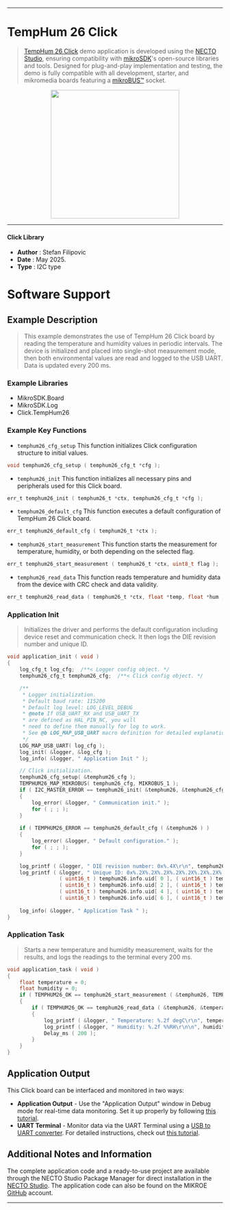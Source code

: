 
---
# TempHum 26 Click

> [TempHum 26 Click](https://www.mikroe.com/?pid_product=MIKROE-6688) demo application is developed using
the [NECTO Studio](https://www.mikroe.com/necto), ensuring compatibility with [mikroSDK](https://www.mikroe.com/mikrosdk)'s
open-source libraries and tools. Designed for plug-and-play implementation and testing, the demo is fully compatible with
all development, starter, and mikromedia boards featuring a [mikroBUS&trade;](https://www.mikroe.com/mikrobus) socket.

<p align="center">
  <img src="https://www.mikroe.com/?pid_product=MIKROE-6688&image=1" height=300px>
</p>

---

#### Click Library

- **Author**        : Stefan Filipovic
- **Date**          : May 2025.
- **Type**          : I2C type

# Software Support

## Example Description

> This example demonstrates the use of TempHum 26 Click board by reading the temperature
and humidity values in periodic intervals. The device is initialized and placed into 
single-shot measurement mode, then both environmental values are read and logged to the USB UART.
Data is updated every 200 ms.

### Example Libraries

- MikroSDK.Board
- MikroSDK.Log
- Click.TempHum26

### Example Key Functions

- `temphum26_cfg_setup` This function initializes Click configuration structure to initial values.
```c
void temphum26_cfg_setup ( temphum26_cfg_t *cfg );
```

- `temphum26_init` This function initializes all necessary pins and peripherals used for this Click board.
```c
err_t temphum26_init ( temphum26_t *ctx, temphum26_cfg_t *cfg );
```

- `temphum26_default_cfg` This function executes a default configuration of TempHum 26 Click board.
```c
err_t temphum26_default_cfg ( temphum26_t *ctx );
```

- `temphum26_start_measurement` This function starts the measurement for temperature, humidity, or both depending on the selected flag.
```c
err_t temphum26_start_measurement ( temphum26_t *ctx, uint8_t flag );
```

- `temphum26_read_data` This function reads temperature and humidity data from the device with CRC check and data validity.
```c
err_t temphum26_read_data ( temphum26_t *ctx, float *temp, float *hum );
```

### Application Init

> Initializes the driver and performs the default configuration including device reset
and communication check. It then logs the DIE revision number and unique ID.

```c
void application_init ( void )
{
    log_cfg_t log_cfg;  /**< Logger config object. */
    temphum26_cfg_t temphum26_cfg;  /**< Click config object. */

    /** 
     * Logger initialization.
     * Default baud rate: 115200
     * Default log level: LOG_LEVEL_DEBUG
     * @note If USB_UART_RX and USB_UART_TX 
     * are defined as HAL_PIN_NC, you will 
     * need to define them manually for log to work. 
     * See @b LOG_MAP_USB_UART macro definition for detailed explanation.
     */
    LOG_MAP_USB_UART( log_cfg );
    log_init( &logger, &log_cfg );
    log_info( &logger, " Application Init " );

    // Click initialization.
    temphum26_cfg_setup( &temphum26_cfg );
    TEMPHUM26_MAP_MIKROBUS( temphum26_cfg, MIKROBUS_1 );
    if ( I2C_MASTER_ERROR == temphum26_init( &temphum26, &temphum26_cfg ) ) 
    {
        log_error( &logger, " Communication init." );
        for ( ; ; );
    }
    
    if ( TEMPHUM26_ERROR == temphum26_default_cfg ( &temphum26 ) )
    {
        log_error( &logger, " Default configuration." );
        for ( ; ; );
    }

    log_printf ( &logger, " DIE revision number: 0x%.4X\r\n", temphum26.info.die_rev );
    log_printf ( &logger, " Unique ID: 0x%.2X%.2X%.2X%.2X%.2X%.2X%.2X%.2X\r\n", 
                 ( uint16_t ) temphum26.info.uid[ 0 ], ( uint16_t ) temphum26.info.uid[ 1 ],
                 ( uint16_t ) temphum26.info.uid[ 2 ], ( uint16_t ) temphum26.info.uid[ 3 ],
                 ( uint16_t ) temphum26.info.uid[ 4 ], ( uint16_t ) temphum26.info.uid[ 5 ],
                 ( uint16_t ) temphum26.info.uid[ 6 ], ( uint16_t ) temphum26.info.uid[ 7 ] );
    
    log_info( &logger, " Application Task " );
}
```

### Application Task

> Starts a new temperature and humidity measurement, waits for the results, and logs the readings to the terminal every 200 ms.

```c
void application_task ( void )
{
    float temperature = 0;
    float humidity = 0;
    if ( TEMPHUM26_OK == temphum26_start_measurement ( &temphum26, TEMPHUM26_FLAG_TEMP_HUM ) )
    {
        if ( TEMPHUM26_OK == temphum26_read_data ( &temphum26, &temperature, &humidity ) )
        {
            log_printf ( &logger, " Temperature: %.2f degC\r\n", temperature );
            log_printf ( &logger, " Humidity: %.2f %%RH\r\n\n", humidity );
            Delay_ms ( 200 );
        }
    }
}
```

## Application Output

This Click board can be interfaced and monitored in two ways:
- **Application Output** - Use the "Application Output" window in Debug mode for real-time data monitoring.
Set it up properly by following [this tutorial](https://www.youtube.com/watch?v=ta5yyk1Woy4).
- **UART Terminal** - Monitor data via the UART Terminal using
a [USB to UART converter](https://www.mikroe.com/click/interface/usb?interface*=uart,uart). For detailed instructions,
check out [this tutorial](https://help.mikroe.com/necto/v2/Getting%20Started/Tools/UARTTerminalTool).

## Additional Notes and Information

The complete application code and a ready-to-use project are available through the NECTO Studio Package Manager for 
direct installation in the [NECTO Studio](https://www.mikroe.com/necto). The application code can also be found on
the MIKROE [GitHub](https://github.com/MikroElektronika/mikrosdk_click_v2) account.

---
